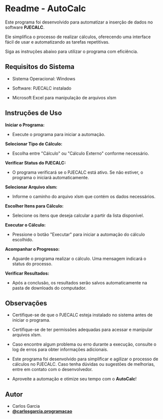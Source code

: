 # Readme - AutoCalc

Este programa foi desenvolvido para automatizar a inserção de dados no software **PJECALC**.

Ele simplifica o processo de realizar cálculos, oferecendo uma interface fácil de usar e automatizando as tarefas repetitivas.

Siga as instruções abaixo para utilizar o programa com eficiência.

## Requisitos do Sistema

- Sistema Operacional: Windows

- Software: PJECALC instalado

- Microsoft Excel para manipulação de arquivos xlsm

## Instruções de Uso

**Iniciar o Programa:**
- Execute o programa para iniciar a automação.

**Selecionar Tipo de Cálculo:**
- Escolha entre "Cálculo" ou "Cálculo Externo" conforme necessário.

**Verificar Status do PJECALC:**
- O programa verificará se o PJECALC está ativo. Se não estiver, o programa o iniciará automaticamente.

**Selecionar Arquivo xlsm:**
- Informe o caminho do arquivo xlsm que contém os dados necessários.

**Escolher Itens para Cálculo:**
- Selecione os itens que deseja calcular a partir da lista disponível.

**Executar o Cálculo:**
- Pressione o botão "Executar" para iniciar a automação do cálculo escolhido.

**Acompanhar o Progresso:**
- Aguarde o programa realizar o cálculo. Uma mensagem indicará o status do processo.

**Verificar Resultados:**
- Após a conclusão, os resultados serão salvos automaticamente na pasta de downloads do computador.

## Observações

- Certifique-se de que o PJECALC esteja instalado no sistema antes de iniciar o programa.

- Certifique-se de ter permissões adequadas para acessar e manipular arquivos xlsm.

- Caso encontre algum problema ou erro durante a execução, consulte o log de erros para obter informações adicionais.

- Este programa foi desenvolvido para simplificar e agilizar o processo de cálculos no PJECALC. Caso tenha dúvidas ou sugestões de melhorias, entre em contato com o desenvolvedor.

- Aproveite a automação e otimize seu tempo com o **AutoCalc**!

## Autor

- Carlos Garcia
- **[@carlosgarcia.programacao](https://www.instagram.com/carlosgarcia.programacao/)**
